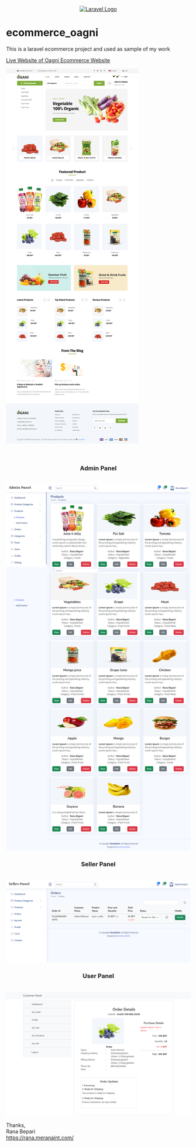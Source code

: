 <p align="center"><a href="https://laravel.com" target="_blank"><img src="https://raw.githubusercontent.com/laravel/art/master/logo-lockup/5%20SVG/2%20CMYK/1%20Full%20Color/laravel-logolockup-cmyk-red.svg" width="400" alt="Laravel Logo"></a></p>

# ecommerce_oagni
This is a laravel ecommerce project and used as sample of my work

<a href="https://ecommerce.rana.meranaint.com">Live Website of Oagni Ecommerce Website</a>
</br>



![Screenshot](image/screenshot.png)

<br>
<center><h3>Admin Panel</h3> </center><br>
<img src="image/admin_products.png">
<br>
<center><h3>Seller Panel</h3></center> <br>
<img src="image/seller_order.png">
<br>
<center><h3>User Panel</h3></center> <br>
<img src="image/user_order_details.png">

Thanks, <br>
Rana Bepari <br>
<a href="https://rana.meranaint.com/">https://rana.meranaint.com/</a>


